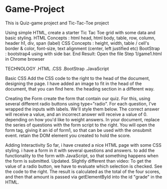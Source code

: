 # Game-Project
This is Quiz-game project and Tic-Tac-Toe project


Using simple HTML, create a starter Tic Tac Toe grid with some data and basic styling.
HTML Concepts : html head, html body, table, row, column, header h1, div, span (label)
CSS Concepts : height, width, table / cell's border & color, font-size, text alignment (center, left justified etc)
BootStrap : bootstrap4 using with side bar.
End Result: Open the file Step 1/game1.html in Chrome browser


TECHNOLOGY
.HTML
.CSS
.BootStrap
.JavaScript


Basic CSS
Add the CSS code to the right to the head of the document, designing the page. 
I have added an image to fit in the head of the document, that you can find here. the heading section in a different way.

Creating the Form
create the form that contain our quiz. For this, using several different radio buttons using type="radio". For each question,  I've wrapped the inputs with labels. We'll style them below.
The correct answer will receive a value, and an incorrect answer will receive a value of 0. depending on how you'd like to weight answers. 
In your document, replace the series of questions with the form script to the right. You will open the form tag, giving it an id of form1, so that can be used with the onsubmit event. retain the DOM element you created to hold the score.


Adding Interactivity
So far, i have created a nice HTML page with some CSS styling. i have a form in it with several questions and answers. to add the functionality to the form with JavaScript, so that something happens when the form is submitted.
Updated. Slightly different than video: To get the value of a radio button, we have to evaluate which selection is checked. See the code to the right.
The result is calculated as the total of the four scores, and then that amount is passed via getElementById into the id "grade" in the HTML.

